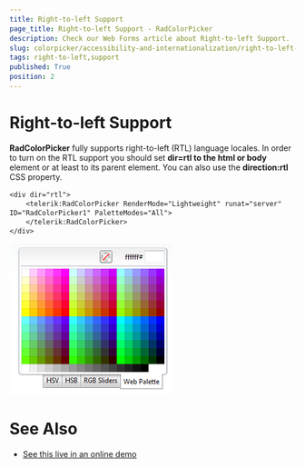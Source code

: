 ```yaml
---
title: Right-to-left Support
page_title: Right-to-left Support - RadColorPicker
description: Check our Web Forms article about Right-to-left Support.
slug: colorpicker/accessibility-and-internationalization/right-to-left-support
tags: right-to-left,support
published: True
position: 2
---
```


# Right-to-left Support




**RadColorPicker** fully supports right-to-left (RTL) language locales. In order to turn on the RTL support you should set **dir=rtl to the html or body** element or at least to its parent element. You can also use the **direction:rtl** CSS property.

````ASP.NET
<div dir="rtl">
    <telerik:RadColorPicker RenderMode="Lightweight" runat="server" ID="RadColorPicker1" PaletteModes="All">
    </telerik:RadColorPicker>
</div>
````

![radcolorpicker-rtl-screenshot](images/radcolorpicker-rtl-screenshot.png)

# See Also

 * [See this live in an online demo](https://demos.telerik.com/aspnet-ajax/colorpicker/examples/righttoleft/defaultcs.aspx)
